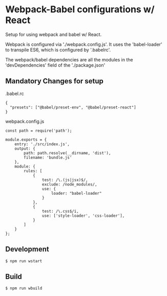 # Webpack-Babel configurations w/ React
Setup for using webpack and babel w/ React.

Webpack is configured via './webpack.config.js'. It uses the 'babel-loader' to transpile ES6, which is configured by '.babelrc'.

The webpack/babel dependencies are all the modules in the 'devDependencies' field of the './package.json'

## Mandatory Changes for setup
.babel.rc
```
{
  "presets": ["@babel/preset-env", "@babel/preset-react"]
}
```

webpack.config.js
```
const path = require('path');

module.exports = {
    entry: './src/index.js',
    output: {
        path: path.resolve(__dirname, 'dist'),
        filename: 'bundle.js'
    },
    module: {
        rules: [
            {
                test: /\.(js|jsx)$/,
                exclude: /node_modules/,
                use: {
                    loader: "babel-loader"
                }
            },
            {
                test: /\.css$/i,
                use: ['style-loader', 'css-loader'],
            }
        ]
    }
};
```

## Development
```
$ npm run wstart 
```

## Build
```
$ npm run wbuild 
```